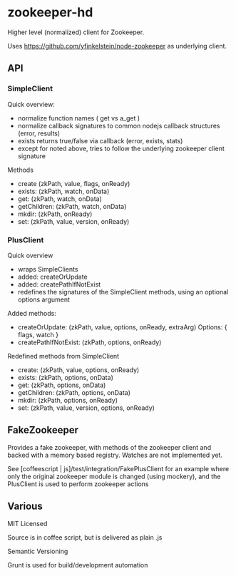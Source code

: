 zookeeper-hd
============

Higher level (normalized) client for Zookeeper.

Uses https://github.com/yfinkelstein/node-zookeeper as underlying client.

API
---

### SimpleClient

Quick overview:

- normalize function names ( get vs a_get )
- normalize callback signatures to common nodejs callback structures (error, results)
- exists returns true/false via callback (error, exists, stats)
- except for noted above, tries to follow the underlying zookeeper client signature

Methods

- create (zkPath, value, flags, onReady)
- exists: (zkPath, watch, onData)
- get: (zkPath, watch, onData)
- getChildren: (zkPath, watch, onData)
- mkdir: (zkPath, onReady)
- set: (zkPath, value, version, onReady)


### PlusClient

Quick overview

- wraps SimpleClients
- added: createOrUpdate
- added: createPathIfNotExist
- redefines the signatures of the SimpleClient methods, using an optional options argument

Added methods:

- createOrUpdate: (zkPath, value, options, onReady, extraArg)
    Options: { flags, watch }
- createPathIfNotExist: (zkPath, options, onReady)

Redefined methods from SimpleClient

- create: (zkPath, value, options, onReady)
- exists: (zkPath, options, onData)
- get: (zkPath, options, onData)
- getChildren: (zkPath, options, onData)
- mkdir: (zkPath, options, onReady)
- set: (zkPath, value, version, options, onReady)

FakeZookeeper
-------------
Provides a fake zookeeper, with methods of the zookeeper client and backed with a memory based registry.
 Watches are not implemented yet.

See [coffeescript | js]/test/integration/FakePlusClient for an example where only the original zookeeper
 module is changed (using mockery), and the PlusClient is used to perform zookeeper actions

Various
-------

MIT Licensed

Source is in coffee script, but is delivered as plain .js

Semantic Versioning

Grunt is used for build/development automation


